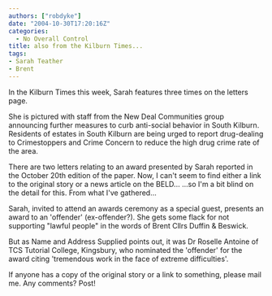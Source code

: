 ```yaml
---
authors: ["robdyke"]
date: "2004-10-30T17:20:16Z"
categories:
  - No Overall Control
title: also from the Kilburn Times...
tags:
- Sarah Teather
- Brent
---
```

In the Kilburn Times this week, Sarah features three times on the letters page.

She is pictured with staff from the New Deal Communities group announcing further measures to curb anti-social behavior in South Kilburn. Residents of estates in South Kilburn are being urged to report drug-dealing to Crimestoppers and Crime Concern to reduce the high drug crime rate of the area.

There are two letters relating to an award presented by Sarah reported in the October 20th edition of the paper. Now, I can't seem to find either a link to the original story or a news article on the BELD... ...so I'm a bit blind on the detail for this. From what I've gathered...

Sarah, invited to attend an awards ceremony as a special guest, presents an award to an 'offender' (ex-offender?). She gets some flack for not supporting "lawful people" in the words of Brent Cllrs Duffin & Beswick.

But as Name and Address Supplied points out, it was Dr Roselle Antoine of TCS Tutorial College, Kingsbury, who nominated the 'offender' for the award citing 'tremendous work in the face of extreme difficulties'.

If anyone has a copy of the original story or a link to something, please mail me. Any comments? Post!
